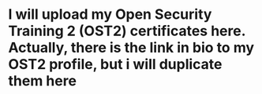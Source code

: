 # I will upload my Open Security Training 2 (OST2) certificates here. Actually, there is the link in bio to my OST2 profile, but i will duplicate them here
